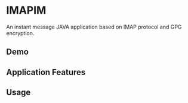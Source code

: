 # IMAPIM

An instant message JAVA application based on IMAP protocol and GPG encryption.

## Demo



## Application Features



## Usage